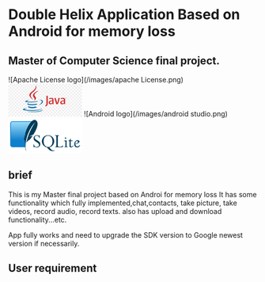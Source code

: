 # Double Helix Application Based on Android for memory loss

## Master of Computer Science final project.

![Apache License logo](/images/apache License.png)
![Java logo](/images/java.jpg)
![Android logo](/images/android studio.png)
![SQLite logo](/images/SQLite.png)

   ## brief
   This is my Master final project based on Androi for memory loss It has some functionality which fully implemented,chat,contacts, take picture, take videos, record audio, record texts. also has upload and download functionality...etc.

 App fully works and need to upgrade the SDK version to Google newest version if necessarily.
 
 ## User requirement
 
